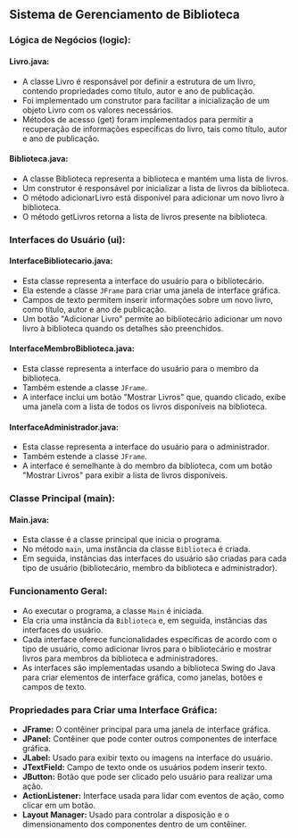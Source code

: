 ## Sistema de Gerenciamento de Biblioteca

### Lógica de Negócios (logic):

#### Livro.java:

- A classe Livro é responsável por definir a estrutura de um livro, contendo propriedades como título, autor e ano de publicação.
- Foi implementado um construtor para facilitar a inicialização de um objeto Livro com os valores necessários.
- Métodos de acesso (get) foram implementados para permitir a recuperação de informações específicas do livro, tais como título, autor e ano de publicação.

#### Biblioteca.java:
- A classe Biblioteca representa a biblioteca e mantém uma lista de livros.
- Um construtor é responsável por inicializar a lista de livros da biblioteca.
- O método adicionarLivro está disponível para adicionar um novo livro à biblioteca.
- O método getLivros retorna a lista de livros presente na biblioteca.

### Interfaces do Usuário (ui):

#### InterfaceBibliotecario.java:

- Esta classe representa a interface do usuário para o bibliotecário.
- Ela estende a classe `JFrame` para criar uma janela de interface gráfica.
- Campos de texto permitem inserir informações sobre um novo livro, como título, autor e ano de publicação.
- Um botão "Adicionar Livro" permite ao bibliotecário adicionar um novo livro à biblioteca quando os detalhes são preenchidos.

#### InterfaceMembroBiblioteca.java:

- Esta classe representa a interface do usuário para o membro da biblioteca.
- Também estende a classe `JFrame`.
- A interface inclui um botão "Mostrar Livros" que, quando clicado, exibe uma janela com a lista de todos os livros disponíveis na biblioteca.

#### InterfaceAdministrador.java:

- Esta classe representa a interface do usuário para o administrador.
- Também estende a classe `JFrame`.
- A interface é semelhante à do membro da biblioteca, com um botão "Mostrar Livros" para exibir a lista de livros disponíveis.

### Classe Principal (main):

#### Main.java:

- Esta classe é a classe principal que inicia o programa.
- No método `main`, uma instância da classe `Biblioteca` é criada.
- Em seguida, instâncias das interfaces do usuário são criadas para cada tipo de usuário (bibliotecário, membro da biblioteca e administrador).

### Funcionamento Geral:

- Ao executar o programa, a classe `Main` é iniciada.
- Ela cria uma instância da `Biblioteca` e, em seguida, instâncias das interfaces do usuário.
- Cada interface oferece funcionalidades específicas de acordo com o tipo de usuário, como adicionar livros para o bibliotecário e mostrar livros para membros da biblioteca e administradores.
- As interfaces são implementadas usando a biblioteca Swing do Java para criar elementos de interface gráfica, como janelas, botões e campos de texto.

### Propriedades para Criar uma Interface Gráfica:

- **JFrame:** O contêiner principal para uma janela de interface gráfica.
- **JPanel:** Contêiner que pode conter outros componentes de interface gráfica.
- **JLabel:** Usado para exibir texto ou imagens na interface do usuário.
- **JTextField:** Campo de texto onde os usuários podem inserir texto.
- **JButton:** Botão que pode ser clicado pelo usuário para realizar uma ação.
- **ActionListener:** Interface usada para lidar com eventos de ação, como clicar em um botão.
- **Layout Manager:** Usado para controlar a disposição e o dimensionamento dos componentes dentro de um contêiner.
